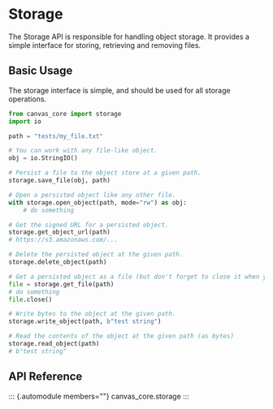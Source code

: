 # Storage

The Storage API is responsible for handling object storage. It provides
a simple interface for storing, retrieving and removing files.

## Basic Usage

The storage interface is simple, and should be used for all storage
operations.

``` python
from canvas_core import storage
import io

path = "tests/my_file.txt"

# You can work with any file-like object.
obj = io.StringIO()

# Persist a file to the object store at a given path.
storage.save_file(obj, path)

# Open a persisted object like any other file.
with storage.open_object(path, mode="rw") as obj:
    # do something

# Get the signed URL for a persisted object.
storage.get_object_url(path)
# https://s3.amazonaws.com/...

# Delete the persisted object at the given path.
storage.delete_object(path)

# Get a persisted object as a file (but don't forget to close it when you're done!).
file = storage.get_file(path)
# do something
file.close()

# Write bytes to the object at the given path.
storage.write_object(path, b"test string")

# Read the contents of the object at the given path (as bytes)
storage.read_object(path)
# b"test string"
```

## API Reference

::: {.automodule members=""}
canvas_core.storage
:::
